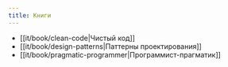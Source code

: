```yaml
---
title: Книги
---
```

- [[it/book/clean-code|Чистый код]]
- [[it/book/design-patterns|Паттерны проектирования]]
- [[it/book/pragmatic-programmer|Программист-прагматик]]

